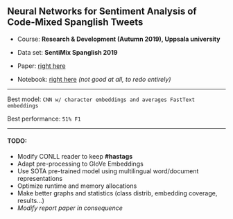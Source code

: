 ## Neural Networks for Sentiment Analysis of Code-Mixed Spanglish Tweets

* Course: **Research & Development (Autumn 2019), Uppsala university**

* Data set: **SentiMix Spanglish 2019**

* Paper: [right here](https://github.com/ugolbck/NN-code-mixed-sentiment/blob/master/CodeMixed_NN_Paper.pdf)

* Notebook: [right here](https://github.com/ugolbck/NN-code-mixed-sentiment/blob/master/convolutional_sentiment.ipynb) _(not good at all, to redo entirely)_

---------

Best model: `CNN w/ character embeddings and averages FastText embeddings` 

Best performance: `51% F1`

*********

#### TODO:

* Modify CONLL reader to keep **#hastags**
* Adapt pre-processing to GloVe Embeddings
* Use SOTA pre-trained model using multilingual word/document representations
* Optimize runtime and memory allocations
* Make better graphs and statistics (class distrib, embedding coverage, results...)
* _Modify report paper in consequence_

